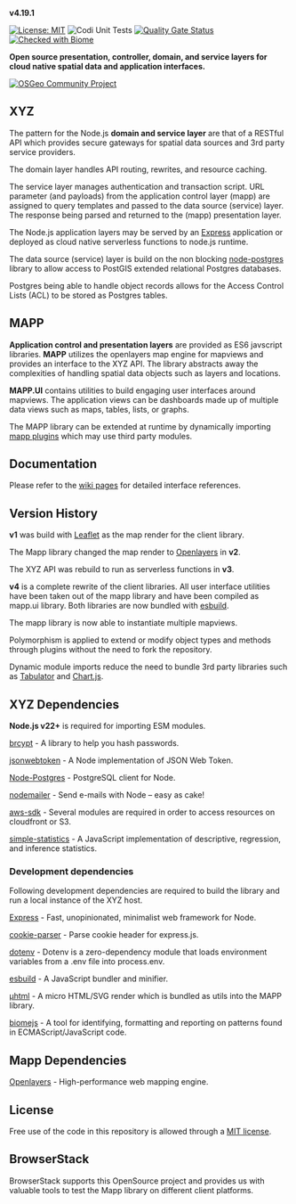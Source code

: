 **v4.19.1**

[![License: MIT](https://img.shields.io/badge/License-MIT-yellow.svg)](https://opensource.org/licenses/MIT)
![Codi Unit Tests](https://github.com/GEOLYTIX/xyz/actions/workflows/unit_tests.yml/badge.svg)
[![Quality Gate Status](https://sonarcloud.io/api/project_badges/measure?project=GEOLYTIX_xyz&metric=alert_status)](https://sonarcloud.io/summary/new_code?id=GEOLYTIX_xyz)
[![Checked with Biome](https://img.shields.io/badge/Checked_with-Biome-60a5fa?style=flat&logo=biome)](https://biomejs.dev)

**Open source presentation, controller, domain, and service layers for cloud native spatial data and application interfaces.**

[![OSGeo Community Project](https://www.osgeo.org/wp-content/themes/roots/assets/img/badge-community-project.png)](https://www.osgeo.org/projects/xyz-mapp/)

## XYZ

The pattern for the Node.js **domain and service layer** are that of a RESTful API which provides secure gateways for spatial data sources and 3rd party service providers.

The domain layer handles API routing, rewrites, and resource caching.

The service layer manages authentication and transaction script. URL parameter (and payloads) from the application control layer (mapp) are assigned to query templates and passed to the data source (service) layer. The response being parsed and returned to the (mapp) presentation layer.

The Node.js application layers may be served by an [Express](https://github.com/expressjs/express) application or deployed as cloud native serverless functions to node.js runtime.

The data source (service) layer is build on the non blocking [node-postgres](https://github.com/brianc/node-postgres) library to allow access to PostGIS extended relational Postgres databases.

Postgres being able to handle object records allows for the Access Control Lists (ACL) to be stored as Postgres tables.

## MAPP

**Application control and presentation layers** are provided as ES6 javscript libraries. **MAPP** utilizes the openlayers map engine for mapviews and provides an interface to the XYZ API. The library abstracts away the complexities of handling spatial data objects such as layers and locations.

**MAPP.UI** contains utilities to build engaging user interfaces around mapviews. The application views can be dashboards made up of multiple data views such as maps, tables, lists, or graphs.

The MAPP library can be extended at runtime by dynamically importing [mapp plugins](https://github.com/GEOLYTIX/mapp/tree/main/plugins) which may use third party modules.

## Documentation

Please refer to the [wiki pages](https://github.com/GEOLYTIX/xyz/wiki) for detailed interface references.

## Version History

**v1** was build with [Leaflet](https://github.com/Leaflet/Leaflet) as the map render for the client library.

The Mapp library changed the map render to [Openlayers](https://github.com/openlayers/openlayers) in **v2**.

The XYZ API was rebuild to run as serverless functions in **v3**.

**v4** is a complete rewrite of the client libraries. All user interface utilities have been taken out of the mapp library and have been compiled as mapp.ui library. Both libraries are now bundled with [esbuild](https://esbuild.github.io/).

The mapp library is now able to instantiate multiple mapviews.

Polymorphism is applied to extend or modify object types and methods through plugins without the need to fork the repository.

Dynamic module imports reduce the need to bundle 3rd party libraries such as [Tabulator](https://github.com/olifolkerd/tabulator) and [Chart.js](https://github.com/chartjs/Chart.js).

## XYZ Dependencies

**Node.js v22+** is required for importing ESM modules.

[brcypt](https://github.com/kelektiv/node.bcrypt.js#readme) - A library to help you hash passwords.

[jsonwebtoken](https://www.npmjs.com/package/jsonwebtoken) - A Node implementation of JSON Web Token.

[Node-Postgres](https://github.com/brianc/node-postgres) - PostgreSQL client for Node.

[nodemailer](https://github.com/nodemailer/nodemailer) - Send e-mails with Node – easy as cake!

[aws-sdk](https://github.com/aws/aws-sdk-js-v3) - Several modules are required in order to access resources on cloudfront or S3.

[simple-statistics](https://github.com/simple-statistics/simple-statistics) - A JavaScript implementation of descriptive, regression, and inference statistics.

### Development dependencies

Following development dependencies are required to build the library and run a local instance of the XYZ host.

[Express](https://www.npmjs.com/package/express) - Fast, unopinionated, minimalist web framework for Node.

[cookie-parser](https://www.npmjs.com/package/cookie-parser) - Parse cookie header for express.js.

[dotenv](https://www.npmjs.com/package/dotenv) - Dotenv is a zero-dependency module that loads environment variables from a .env file into process.env.

[esbuild](https://www.npmjs.com/package/esbuild) - A JavaScript bundler and minifier.

[µhtml](https://github.com/WebReflection/uhtml) - A micro HTML/SVG render which is bundled as utils into the MAPP library.

[biomejs](https://biomejs.dev/) - A tool for identifying, formatting and reporting on patterns found in ECMAScript/JavaScript code.

## Mapp Dependencies

[Openlayers](https://github.com/openlayers/openlayers) - High-performance web mapping engine.

## License

Free use of the code in this repository is allowed through a [MIT license](https://github.com/GEOLYTIX/xyz/blob/master/LICENSE).

## BrowserStack

BrowserStack supports this OpenSource project and provides us with valuable tools to test the Mapp library on different client platforms.
